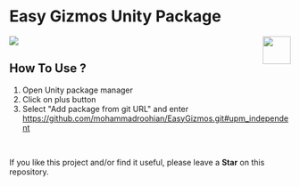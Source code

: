 # Easy Gizmos Unity Package
<img src="https://github.com/mohammadroohian/EasyGizmos/tree/upm_independent/media/unitylogo.png" align="right" height="50px" alt="">

![](https://img.shields.io/static/v1?label=Version&message=1.0.0&color=brightgreen)



## How To Use ?

1. Open Unity package manager
2. Click on plus button
3. Select "Add package from git URL" and enter https://github.com/mohammadroohian/EasyGizmos.git#upm_independent

​

If you like this project and/or find it useful, please leave a **Star** on this repository.
